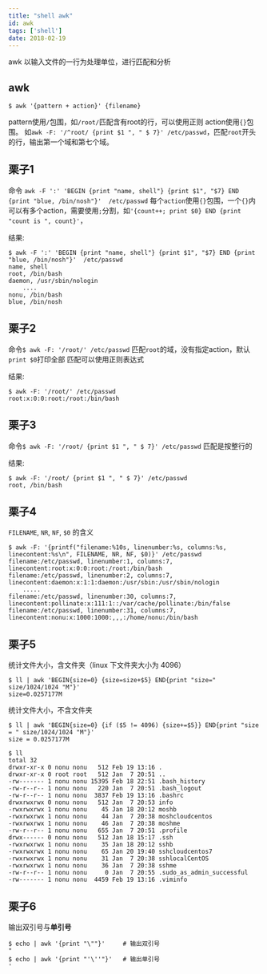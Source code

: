 ```yaml
---
title: "shell awk"
id: awk
tags: ['shell']
date: 2018-02-19
---
```


awk 以输入文件的一行为处理单位，进行匹配和分析

<!--more-->



## awk

```shell
$ awk '{pattern + action}' {filename}
```
pattern使用`/`包围，如`/root/`匹配含有root的行，可以使用正则
action使用`{}`包围。
如`awk -F: '/^root/ {print $1 ", " $ 7}' /etc/passwd`，匹配`root`开头的行，输出第一个域和第七个域。



## 栗子1
命令
`awk -F ':' 'BEGIN {print "name, shell"} {print $1", "$7} END {print "blue, /bin/nosh"}'  /etc/passwd`
每个`action`使用`{}`包围，一个`{}`内可以有多个action，需要使用`;`分割，如`'{count++; print $0} END {print "count is ", count}'`，

结果:
```shell
$ awk -F ':' 'BEGIN {print "name, shell"} {print $1", "$7} END {print "blue, /bin/nosh"}'  /etc/passwd
name, shell
root, /bin/bash
daemon, /usr/sbin/nologin
    ....
nonu, /bin/bash
blue, /bin/nosh
```



## 栗子2
命令`$ awk -F: '/root/' /etc/passwd`
匹配`root`的域，没有指定action，默认`print $0`打印全部
匹配可以使用正则表达式

结果:
```shell
$ awk -F: '/root/' /etc/passwd
root:x:0:0:root:/root:/bin/bash
```



## 栗子3
命令`$ awk -F: '/root/ {print $1 ", " $ 7}' /etc/passwd`
匹配是按整行的

结果:
```shell
$ awk -F: '/root/ {print $1 ", " $ 7}' /etc/passwd
root, /bin/bash
```



## 栗子4

`FILENAME`, `NR`, `NF`, `$0` 的含义

```shell
$ awk -F: '{printf("filename:%10s, linenumber:%s, columns:%s, linecontent:%s\n", FILENAME, NR, NF, $0)}' /etc/passwd
filename:/etc/passwd, linenumber:1, columns:7, linecontent:root:x:0:0:root:/root:/bin/bash
filename:/etc/passwd, linenumber:2, columns:7, linecontent:daemon:x:1:1:daemon:/usr/sbin:/usr/sbin/nologin
    .....
filename:/etc/passwd, linenumber:30, columns:7, linecontent:pollinate:x:111:1::/var/cache/pollinate:/bin/false
filename:/etc/passwd, linenumber:31, columns:7, linecontent:nonu:x:1000:1000:,,,:/home/nonu:/bin/bash
```



## 栗子5
统计文件大小，含文件夹（linux 下文件夹大小为 4096）

```shell
$ ll | awk 'BEGIN{size=0} {size=size+$5} END{print "size=" size/1024/1024 "M"}'
size=0.0257177M
```


统计文件大小，不含文件夹
```shell
$ ll | awk 'BEGIN{size=0} {if ($5 != 4096) {size+=$5}} END{print "size = " size/1024/1024 "M"}'
size = 0.0257177M
```

```shell
$ ll
total 32
drwxr-xr-x 0 nonu nonu   512 Feb 19 13:16 .
drwxr-xr-x 0 root root   512 Jan  7 20:51 ..
-rw------- 1 nonu nonu 15395 Feb 18 22:51 .bash_history
-rw-r--r-- 1 nonu nonu   220 Jan  7 20:51 .bash_logout
-rw-r--r-- 1 nonu nonu  3837 Feb 19 13:16 .bashrc
drwxrwxrwx 0 nonu nonu   512 Jan  7 20:53 info
-rwxrwxrwx 1 nonu nonu    45 Jan 18 20:12 moshb
-rwxrwxrwx 1 nonu nonu    44 Jan  7 20:38 moshcloudcentos
-rwxrwxrwx 1 nonu nonu    46 Jan  7 20:38 moshme
-rw-r--r-- 1 nonu nonu   655 Jan  7 20:51 .profile
drwx------ 0 nonu nonu   512 Jan 18 15:17 .ssh
-rwxrwxrwx 1 nonu nonu    35 Jan 18 20:12 sshb
-rwxrwxrwx 1 nonu nonu    65 Jan 20 19:40 sshcloudcentos7
-rwxrwxrwx 1 nonu nonu    31 Jan  7 20:38 sshlocalCentOS
-rwxrwxrwx 1 nonu nonu    36 Jan  7 20:38 sshme
-rw-r--r-- 1 nonu nonu     0 Jan  7 20:55 .sudo_as_admin_successful
-rw------- 1 nonu nonu  4459 Feb 19 13:16 .viminfo
```



## 栗子6
输出双引号与**单引号**

```shell
$ echo | awk '{print "\""}'     # 输出双引号
"
$ echo | awk '{print "'\''"}'   # 输出单引号
'
```

